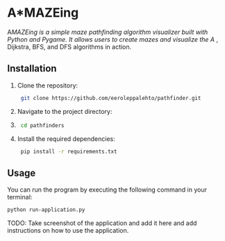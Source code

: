 # A*MAZEing

A*MAZEing is a simple maze pathfinding algorithm visualizer built with Python and Pygame. It allows users to create mazes and visualize the A* , Dijkstra, BFS, and DFS algorithms in action.

## Installation

1. Clone the repository:
   ```bash
    git clone https://github.com/eeroleppalehto/pathfinder.git
    ```
2. Navigate to the project directory:
3. ```bash
    cd pathfinders
    ```
4. Install the required dependencies:
   ```bash
    pip install -r requirements.txt
    ```


## Usage

You can run the program by executing the following command in your terminal:

```bash
python run-application.py
```

TODO: Take screenshot of the application and add it here and add instructions on how to use the application.